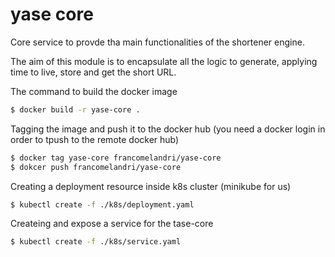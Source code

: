 # yase core



Core service to provde tha main functionalities of the shortener engine.

The aim of this module is to encapsulate all the logic to generate, applying time to live, store and get the short URL.





The command to build the docker image

```bash
$ docker build -r yase-core .
```

Tagging the image and push it to the docker hub (you need a docker login in order to tpush to the remote docker hub)

```bash
$ docker tag yase-core francomelandri/yase-core
$ dokcer push francomelandri/yase-core
```

Creating a deployment resource inside k8s cluster (minikube for us)

```bash
$ kubectl create -f ./k8s/deployment.yaml
```

Createing and expose a service for the tase-core

````bash
$ kubectl create -f ./k8s/service.yaml
````




